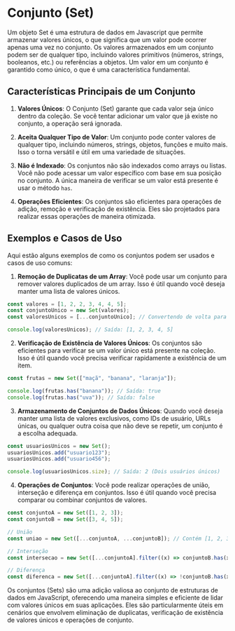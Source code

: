 # Conjunto (Set)

Um objeto Set é uma estrutura de dados em Javascript que permite armazenar valores únicos, o que significa que um valor pode ocorrer apenas uma vez no conjunto. Os valores armazenados em um conjunto podem ser de qualquer tipo, incluindo valores primitivos (números, strings, booleanos, etc.) ou referências a objetos. Um valor em um conjunto é garantido como único, o que é uma característica fundamental.

## Características Principais de um Conjunto

1. **Valores Únicos**: O Conjunto (Set) garante que cada valor seja único dentro da coleção. Se você tentar adicionar um valor que já existe no conjunto, a operação será ignorada.

2. **Aceita Qualquer Tipo de Valor**: Um conjunto pode conter valores de qualquer tipo, incluindo números, strings, objetos, funções e muito mais. Isso o torna versátil e útil em uma variedade de situações.

3. **Não é Indexado**: Os conjuntos não são indexados como arrays ou listas. Você não pode acessar um valor específico com base em sua posição no conjunto. A única maneira de verificar se um valor está presente é usar o método `has`.

4. **Operações Eficientes**: Os conjuntos são eficientes para operações de adição, remoção e verificação de existência. Eles são projetados para realizar essas operações de maneira otimizada.

## Exemplos e Casos de Uso

Aqui estão alguns exemplos de como os conjuntos podem ser usados e casos de uso comuns:

1. **Remoção de Duplicatas de um Array**: Você pode usar um conjunto para remover valores duplicados de um array. Isso é útil quando você deseja manter uma lista de valores únicos.

```js
const valores = [1, 2, 2, 3, 4, 4, 5];
const conjuntoUnico = new Set(valores);
const valoresUnicos = [...conjuntoUnico]; // Convertendo de volta para um array

console.log(valoresUnicos); // Saída: [1, 2, 3, 4, 5]
```

2. **Verificação de Existência de Valores Únicos**: Os conjuntos são eficientes para verificar se um valor único está presente na coleção. Isso é útil quando você precisa verificar rapidamente a existência de um item.

```js
const frutas = new Set(["maçã", "banana", "laranja"]);

console.log(frutas.has("banana")); // Saída: true
console.log(frutas.has("uva")); // Saída: false
```

3. **Armazenamento de Conjuntos de Dados Únicos**: Quando você deseja manter uma lista de valores exclusivos, como IDs de usuário, URLs únicas, ou qualquer outra coisa que não deve se repetir, um conjunto é a escolha adequada.

```js
const usuariosUnicos = new Set();
usuariosUnicos.add("usuario123");
usuariosUnicos.add("usuario456");

console.log(usuariosUnicos.size); // Saída: 2 (Dois usuários únicos)
```

4. **Operações de Conjuntos**: Você pode realizar operações de união, interseção e diferença em conjuntos. Isso é útil quando você precisa comparar ou combinar conjuntos de valores.

```javascript
const conjuntoA = new Set([1, 2, 3]);
const conjuntoB = new Set([3, 4, 5]);

// União
const uniao = new Set([...conjuntoA, ...conjuntoB]); // Contém [1, 2, 3, 4, 5]

// Interseção
const intersecao = new Set([...conjuntoA].filter((x) => conjuntoB.has(x))); // Contém [3]

// Diferença
const diferenca = new Set([...conjuntoA].filter((x) => !conjuntoB.has(x))); // Contém [1, 2]
```

Os conjuntos (Sets) são uma adição valiosa ao conjunto de estruturas de dados em JavaScript, oferecendo uma maneira simples e eficiente de lidar com valores únicos em suas aplicações. Eles são particularmente úteis em cenários que envolvem eliminação de duplicatas, verificação de existência de valores únicos e operações de conjunto.
